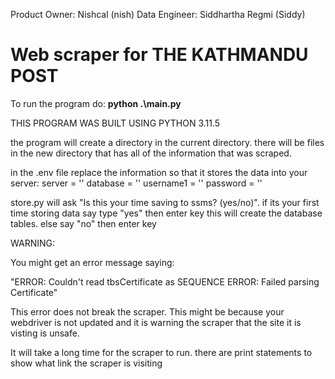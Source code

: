 Product Owner: Nishcal (nish)
Data Engineer: Siddhartha Regmi (Siddy)
# Web scraper for THE KATHMANDU POST

To run the program do: **python .\main.py**

THIS PROGRAM WAS BUILT USING PYTHON 3.11.5 

the program will create a directory in the current directory. 
there will be files in the new directory that has all of the information that was scraped.

in the .env file replace the information so that it stores the data into your server:
    server = ''
    database = ''
    username1 = ''
    password = ''

store.py will ask "Is this your time saving to ssms? (yes/no)". 
    if its your first time storing data say type "yes" then enter key
        this will create the database tables. 
    else say "no" then enter key

WARNING: 

You might get an error message saying:

"ERROR: Couldn't read tbsCertificate as SEQUENCE
ERROR: Failed parsing Certificate"

This error does not break the scraper. This might be because your webdriver is not updated and it is warning the scraper that the site it is visting is unsafe.  

It will take a long time for the scraper to run. there are print statements to show what link the scraper is visiting
